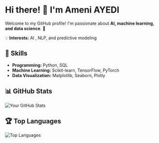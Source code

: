 # Hi there! 👋 I'm Ameni AYEDI

Welcome to my GitHub profile! I'm passionate about **AI, machine learning, and data science**. 🚀  

💡 **Interests:** AI , NLP, and predictive modeling  

## 🚀 Skills  
- **Programming:** Python, SQL 
- **Machine Learning:** Scikit-learn, TensorFlow, PyTorch  
- **Data Visualization:** Matplotlib, Seaborn, Plotly  

## 📊 GitHub Stats  
![Your GitHub Stats](https://github-readme-stats.vercel.app/api?username=your-username&show_icons=true&theme=dark)  

## 🏆 Top Languages  
![Top Languages](https://github-readme-stats.vercel.app/api/top-langs/?username=your-username&layout=compact&theme=dark)  


